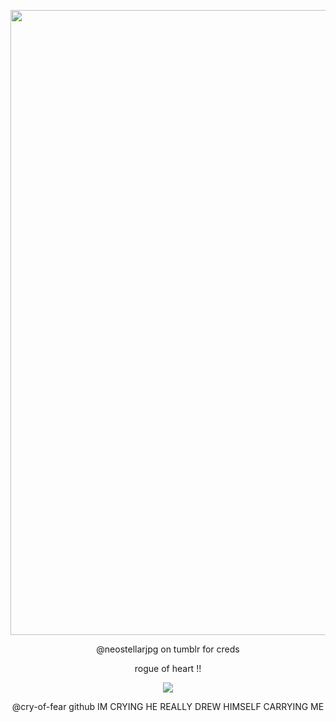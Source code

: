 
<p align="center">
<img src="https://i.postimg.cc/CKwJSWYC/Untitled446-20251101090447.png"width="1000px"   />
<p align="center">
@neostellarjpg on tumblr for creds
<p align="center">
rogue of heart !!
<p align="center">
<img src="https://i.postimg.cc/rmdrNdCj/SPOILER-IMG-7982-PNG.jpg"800px" />

<p align="center"> 
@cry-of-fear github IM CRYING HE REALLY DREW HIMSELF CARRYING ME

